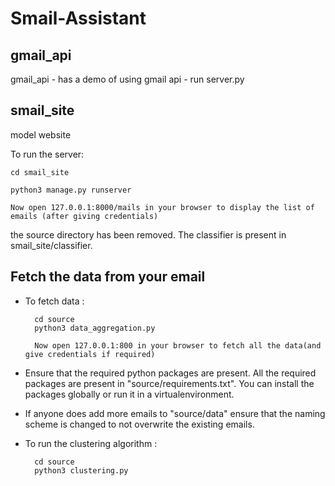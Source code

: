 # Smail-Assistant

gmail_api
----
gmail_api - has a demo of using gmail api - run server.py

smail_site
----
model website

To run the server:

  	cd smail_site

	python3 manage.py runserver

	Now open 127.0.0.1:8000/mails in your browser to display the list of emails (after giving credentials)

the source directory has been removed. The classifier is present in smail_site/classifier.


Fetch the data from your email
------------------------------
* To fetch data :

        cd source
        python3 data_aggregation.py

		Now open 127.0.0.1:800 in your browser to fetch all the data(and give credentials if required)


* Ensure that the required python packages are present. All the required packages are present in "source/requirements.txt". You can install the packages globally or run it in a virtualenvironment.

* If anyone does add more emails to "source/data" ensure that the naming scheme is changed to not overwrite the existing emails.

* To run the clustering algorithm :

        cd source
        python3 clustering.py
